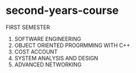 # second-years-course
FIRST SEMESTER
1. SOFTWARE ENGINEERING
2. OBJECT ORIENTED PROGRMMING WITH C++
3. COST ACCOUNT
4. SYSTEM ANALYSIS AND DESIGN
5. ADVANCED NETWORKING 
